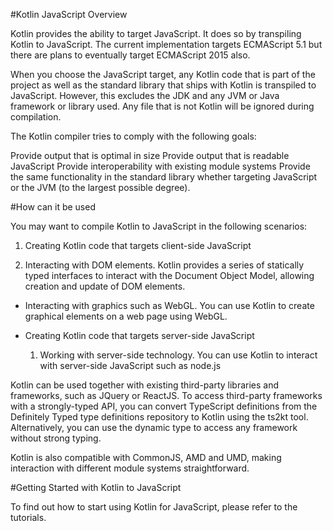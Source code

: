 #Kotlin JavaScript Overview

Kotlin provides the ability to target JavaScript. It does so by transpiling Kotlin to JavaScript. The current implementation targets ECMAScript 5.1 but there are plans to eventually target ECMAScript 2015 also.

When you choose the JavaScript target, any Kotlin code that is part of the project as well as the standard library that ships with Kotlin is transpiled to JavaScript. However, this excludes the JDK and any JVM or Java framework or library used. Any file that is not Kotlin will be ignored during compilation.

The Kotlin compiler tries to comply with the following goals:

Provide output that is optimal in size
Provide output that is readable JavaScript
Provide interoperability with existing module systems
Provide the same functionality in the standard library whether targeting JavaScript or the JVM (to the largest possible degree).

#How can it be used

You may want to compile Kotlin to JavaScript in the following scenarios:

1. Creating Kotlin code that targets client-side JavaScript

  1. Interacting with DOM elements. Kotlin provides a series of statically typed interfaces to interact with the Document Object Model, allowing creation and update of DOM elements.

  + Interacting with graphics such as WebGL. You can use Kotlin to create graphical elements on a web page using WebGL.

+ Creating Kotlin code that targets server-side JavaScript

  1. Working with server-side technology. You can use Kotlin to interact with server-side JavaScript such as node.js

Kotlin can be used together with existing third-party libraries and frameworks, such as JQuery or ReactJS. To access third-party frameworks with a strongly-typed API, you can convert TypeScript definitions from the Definitely Typed type definitions repository to Kotlin using the ts2kt tool. Alternatively, you can use the dynamic type to access any framework without strong typing.

Kotlin is also compatible with CommonJS, AMD and UMD, making interaction with different module systems straightforward.

#Getting Started with Kotlin to JavaScript

To find out how to start using Kotlin for JavaScript, please refer to the tutorials.